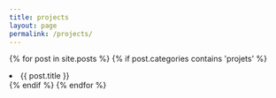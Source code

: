 ```yaml
---
title: projects
layout: page
permalink: /projects/
---
```


{% for post in site.posts %}
  {% if post.categories contains 'projets' %}
  <li>{{ post.title }}</li>
  {% endif %}
{% endfor %}
